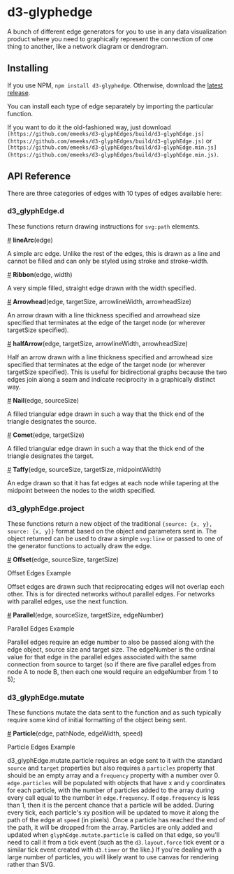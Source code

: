 # d3-glyphedge

A bunch of different edge generators for you to use in any data visualization product where you need to graphically represent the connection of one thing to another, like a network diagram or dendrogram.

## Installing

If you use NPM, `npm install d3-glyphedge`. Otherwise, download the [latest release](https://github.com/d3/d3-glyphEdges/releases/latest).

You can install each type of edge separately by importing the particular function.

If you want to do it the old-fashioned way, just download `[https://github.com/emeeks/d3-glyphEdges/build/d3-glyphEdge.js](https://github.com/emeeks/d3-glyphEdges/build/d3-glyphEdge.js)` or `[https://github.com/emeeks/d3-glyphEdges/build/d3-glyphEdge.min.js](https://github.com/emeeks/d3-glyphEdges/build/d3-glyphEdge.min.js)`.

## API Reference

There are three categories of edges with 10 types of edges available here:

### d3_glyphEdge.d

These functions return drawing instructions for `svg:path` elements.

<a href="#lineArc" name="lineArc">#</a> <b>lineArc</b>(edge)

A simple arc edge. Unlike the rest of the edges, this is drawn as a line and cannot be filled and can only be styled using stroke and stroke-width.

<a href="#ribbon" name="ribbon">#</a> <b>Ribbon</b>(edge, width)

A very simple filled, straight edge drawn with the width specified.

<a href="#arrowhead" name="arrowhead">#</a> <b>Arrowhead</b>(edge, targetSize, arrowlineWidth, arrowheadSize)

An arrow drawn with a line thickness specified and arrowhead size specified that terminates at the edge of the target node (or wherever targetSize specified).

<a href="#halfarrow" name="halfarrow">#</a> <b>halfArrow</b>(edge, targetSize, arrowlineWidth, arrowheadSize)

Half an arrow drawn with a line thickness specified and arrowhead size specified that terminates at the edge of the target node (or wherever targetSize specified). This is useful for bidirectional graphs because the two edges join along a seam and indicate reciprocity in a graphically distinct way.

<a href="#nail" name="nail">#</a> <b>Nail</b>(edge, sourceSize)

A filled triangular edge drawn in such a way that the thick end of the triangle designates the source.

<a href="#comet" name="comet">#</a> <b>Comet</b>(edge, targetSize)

A filled triangular edge drawn in such a way that the thick end of the triangle designates the target.

<a href="#taffy" name="taffy">#</a> <b>Taffy</b>(edge, sourceSize, targetSize, midpointWidth)

An edge drawn so that it has fat edges at each node while tapering at the midpoint between the nodes to the width specified.

### d3_glyphEdge.project

These functions return a new object of the traditional `{source: {x, y}, source: {x, y}}` format based on the object and parameters sent in. The object returned can be used to draw a simple `svg:line` or passed to one of the generator functions to actually draw the edge.

<a href="#offset" name="offset">#</a> <b>Offset</b>(edge, sourceSize, targetSize)

Offset Edges Example

Offset edges are drawn such that reciprocating edges will not overlap each other. This is for directed networks without parallel edges. For networks with parallel edges, use the next function.

<a href="#parallel" name="parallel">#</a> <b>Parallel</b>(edge, sourceSize, targetSize, edgeNumber)

Parallel Edges Example

Parallel edges require an edge number to also be passed along with the edge object, source size and target size. The edgeNumber is the ordinal value for that edge in the parallel edges associated with the same connection from source to target (so if there are five parallel edges from node A to node B, then each one would require an edgeNumber from 1 to 5);

### d3_glyphEdge.mutate

These functions mutate the data sent to the function and as such typically require some kind of initial formatting of the object being sent.

<a href="#particle" name="particle">#</a> <b>Particle</b>(edge, pathNode, edgeWidth, speed)

Particle Edges Example

d3_glyphEdge.mutate.particle requires an edge sent to it with the standard `source` and `target` properties but also requires a `particles` property that should be an empty array and a `frequency` property with a number over 0. `edge.particles` will be populated with objects that have x and y coordinates for each particle, with the number of particles added to the array during every call equal to the number in `edge.frequency`. If `edge.frequency` is less than 1, then it is the percent chance that a particle will be added. During every tick, each particle's xy position will be updated to move it along the path of the edge at `speed` (in pixels). Once a particle has reached the end of the path, it will be dropped from the array. Particles are only added and updated when `glyphEdge.mutate.particle` is called on that edge, so you'll need to call it from a tick event (such as the `d3.layout.force` tick event or a similar tick event created with `d3.timer` or the like.) If you're dealing with a large number of particles, you will likely want to use canvas for rendering rather than SVG.


